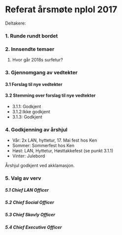 # Referat årsmøte nplol 2017
Deltakere:

### 1. Runde rundt bordet

### 2. Innsendte temaer
  1. Hvor går 2018s surfetur?

### 3. Gjennomgang av vedtekter

#### 3.1 Forslag til nye vedtekter

#### 3.2 Stemming over forslag til nye vedtekter
* 3.1.1: Godkjent
* 3.1.2:Ikke godkjent
* 3.1.3: Godkjent

### 4. Godkjenning av årshjul
* Vår​: 2x LAN, hyttetur, 17. Mai fest hos Ken
* Sommer​: Sommerfest hos Ken
* Høst​: LAN, Hyttetur, Høsttakkefest ​(se punkt 3.1.1)
* Vinter​: Julebord

Årshjul godkjent ved akklamasjon.

### 5. Valg av verv
##### 5.1 Chief LAN Officer
##### 5.2 Chief Social Officer
##### 5.3 Chief Skovly Officer
##### 5.4 Chief Executive Officer
